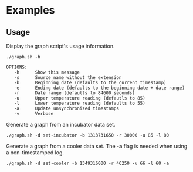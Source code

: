 # Examples

## Usage

Display the graph script's usage information.

    ./graph.sh -h

    OPTIONS:
       -h      Show this message
       -s      Source name without the extension
       -b      Beginning date (defaults to the current timestamp)
       -e      Ending date (defaults to the beginning date + date range)
       -r      Date range (defaults to 84600 seconds)
       -u      Upper temperature reading (defautls to 85)
       -l      Lower temperature reading (defaults to 55)
       -a      Update unsynchronized timestamps
       -v      Verbose

Generate a graph from an incubator data set.

    ./graph.sh -d set-incubator -b 1313731650 -r 30000 -u 85 -l 80

Generate a graph from a cooler data set. The **-a** flag is needed
when using a non-timestamped log.

    ./graph.sh -d set-cooler -b 1349316000 -r 46250 -u 66 -l 60 -a

